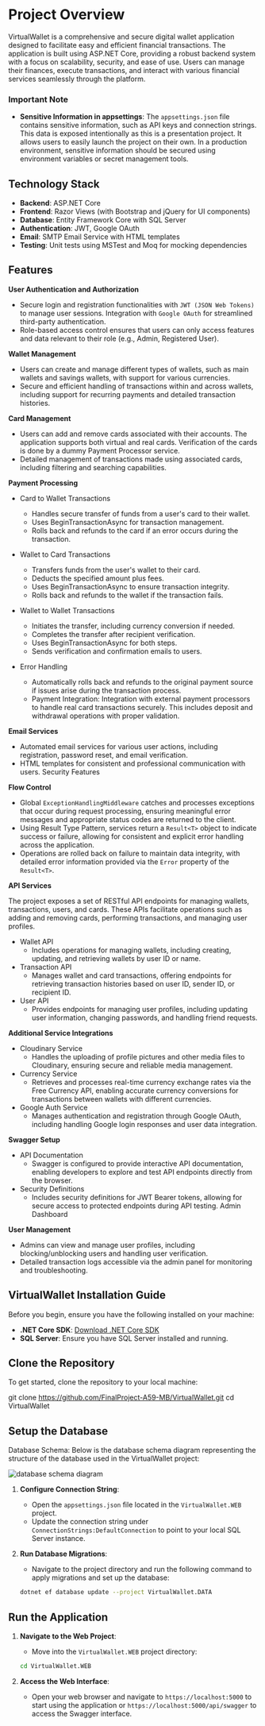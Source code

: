 

# **Project Overview**

VirtualWallet is a comprehensive and secure digital wallet application designed to facilitate easy and efficient financial transactions. The application is built using ASP.NET Core, providing a robust backend system with a focus on scalability, security, and ease of use. Users can manage their finances, execute transactions, and interact with various financial services seamlessly through the platform.
### Important Note

-   **Sensitive Information in appsettings**: The `appsettings.json` file contains sensitive information, such as API keys and connection strings. This data is exposed intentionally as this is a presentation project. It allows users to easily launch the project on their own. In a production environment, sensitive information should be secured using environment variables or secret management tools.


## Technology Stack

-   **Backend**: ASP.NET Core
-   **Frontend**: Razor Views (with Bootstrap and jQuery for UI components)
-   **Database**: Entity Framework Core with SQL Server
-   **Authentication**: JWT, Google OAuth
-   **Email**: SMTP Email Service with HTML templates
-   **Testing**: Unit tests using MSTest and Moq for mocking dependencies

## **Features**

**User Authentication and Authorization**
 - Secure login and registration functionalities with `JWT (JSON Web Tokens)` to manage user sessions. Integration with `Google OAuth` for streamlined third-party authentication.
- Role-based access control ensures that users can only access features and data relevant to their role (e.g., Admin, Registered User).

**Wallet Management**

- Users can create and manage different types of wallets, such as main wallets and savings wallets, with support for various currencies. 
- Secure and efficient handling of transactions within and across wallets, including support for recurring payments and detailed transaction histories.

**Card Management**

- Users can add and remove cards associated with their accounts. The application supports both virtual and real cards. Verification of the cards is done by a dummy Payment Processor service.
- Detailed management of transactions made using associated cards, including filtering and searching capabilities. 

**Payment Processing**

- Card to Wallet Transactions

	* Handles secure transfer of funds from a user's card to their wallet.
	* Uses BeginTransactionAsync for transaction management.
	* Rolls back and refunds to the card if an error occurs during the transaction.
		
- Wallet to Card Transactions

	* Transfers funds from the user's wallet to their card.
	* Deducts the specified amount plus fees.
	* Uses BeginTransactionAsync to ensure transaction integrity.
	* Rolls back and refunds to the wallet if the transaction fails.

- Wallet to Wallet Transactions
	* Initiates the transfer, including currency conversion if needed.
	* Completes the transfer after recipient verification.
	* Uses BeginTransactionAsync for both steps.
	* Sends verification and confirmation emails to users.
	
- Error Handling
	* Automatically rolls back and refunds to the original payment source if issues arise during the transaction process.
	* Payment Integration: Integration with external payment processors to handle real card transactions securely. This includes deposit and withdrawal operations with proper validation.

**Email Services**

- Automated email services for various user actions, including registration, password reset, and email verification.
- HTML templates for consistent and professional communication with users.
Security Features

**Flow Control**

-   Global `ExceptionHandlingMiddleware` catches and processes exceptions that occur during request processing, ensuring meaningful error messages and appropriate status codes are returned to the client.
-   Using Result Type Pattern, services return a `Result<T>` object to indicate success or failure, allowing for consistent and explicit error handling across the application.
-   Operations are rolled back on failure to maintain data integrity, with detailed error information provided via the `Error` property of the `Result<T>`.

**API Services**

The project exposes a set of RESTful API endpoints for managing wallets, transactions, users, and cards. These APIs facilitate operations such as adding and removing cards, performing transactions, and managing user profiles.

- Wallet API
	- Includes operations for managing wallets, including creating, updating, and retrieving wallets by user ID or name.
- Transaction API
	- Manages wallet and card transactions, offering endpoints for retrieving transaction histories based on user ID, sender ID, or recipient ID.
- User API
	- Provides endpoints for managing user profiles, including updating user information, changing passwords, and handling friend requests.

**Additional Service Integrations**

- Cloudinary Service
	- Handles the uploading of profile pictures and other media files to Cloudinary, ensuring secure and reliable media management.
- Currency Service
	- Retrieves and processes real-time currency exchange rates via the Free Currency API, enabling accurate currency conversions for transactions between wallets with different currencies.
-	Google Auth Service
	-	Manages authentication and registration through Google OAuth, including handling Google login responses and user data integration.

**Swagger Setup**

- API Documentation
	- Swagger is configured to provide interactive API documentation, enabling developers to explore and test API endpoints directly from the browser.
- Security Definitions
	- Includes security definitions for JWT Bearer tokens, allowing for secure access to protected endpoints during API testing.
	Admin Dashboard

**User Management**
-	Admins can view and manage user profiles, including blocking/unblocking users and handling user verification.
-	Detailed transaction logs accessible via the admin panel for monitoring and troubleshooting.

## VirtualWallet Installation Guide

Before you begin, ensure you have the following installed on your machine:

- **.NET Core SDK**: [Download .NET Core SDK](https://dotnet.microsoft.com/download/dotnet-core)
- **SQL Server**: Ensure you have SQL Server installed and running.

## Clone the Repository

To get started, clone the repository to your local machine:

git clone https://github.com/FinalProject-A59-MB/VirtualWallet.git
cd VirtualWallet

## Setup the Database

Database Schema: Below is the database schema diagram representing the structure of the database used in the VirtualWallet project:

![database schema diagram](./db_diagram.jpg)

1.  **Configure Connection String**:
    
    -   Open the `appsettings.json` file located in the `VirtualWallet.WEB` project.
    -   Update the connection string under `ConnectionStrings:DefaultConnection` to point to your local SQL Server instance.
2.  **Run Database Migrations**:
    
    -   Navigate to the project directory and run the following command to apply migrations and set up the database:
   
    ```bash
    dotnet ef database update --project VirtualWallet.DATA
    ```
## Run the Application

1.  **Navigate to the Web Project**:
    
    -   Move into the `VirtualWallet.WEB` project directory:
    ``` bash
    cd VirtualWallet.WEB
    ```
    
2. **Access the Web Interface**:

	- Open your web browser and navigate to `https://localhost:5000` to start using the application or `https://localhost:5000/api/swagger` to access the Swagger interface.
